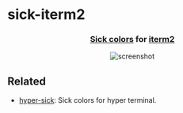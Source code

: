 # sick-iterm2

<h3 align="center">
  <a href="https://github.com/pablopunk/sick-colors">Sick colors</a> for <a href="https://www.iterm2.com">iterm2</a>
</h3>

<p align="center">
  <img src="https://raw.githubusercontent.com/pablopunk/art/master/sick-colors/iterm2.svg" alt="screenshot">
</p>

## Related

- [hyper-sick](https://github.com/pablopunk/hyper-sick): Sick colors for hyper terminal.
